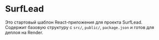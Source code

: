 # SurfLead

Это стартовый шаблон React-приложения для проекта SurfLead.
Содержит базовую структуру с `src/`, `public/`, `package.json` и готов для деплоя на Render.
